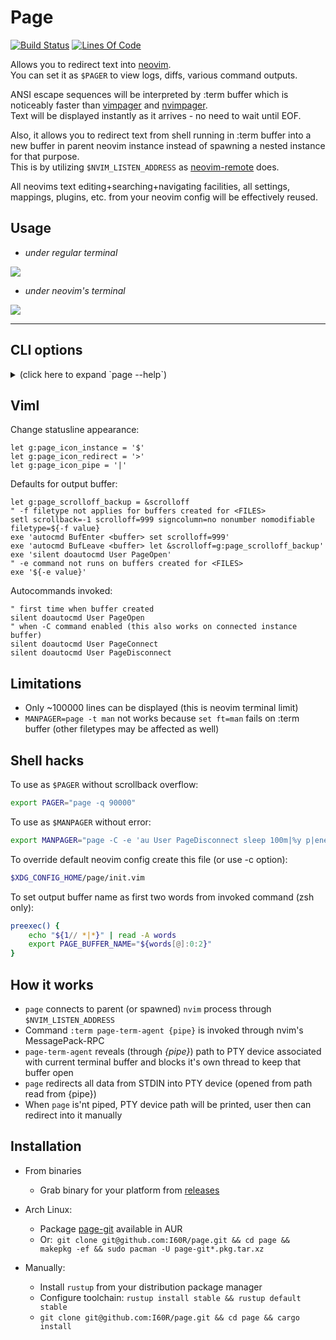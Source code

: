 # Page

[![Build Status](https://travis-ci.org/I60R/page.svg?branch=master)](https://travis-ci.org/I60R/page)
[![Lines Of Code](https://tokei.rs/b1/github/I60R/page)](https://github.com/I60R/page)

Allows you to redirect text into [neovim](https://github.com/neovim/neovim).  
You can set it as `$PAGER` to view logs, diffs, various command outputs.  
  
ANSI escape sequences will be interpreted by :term buffer which is noticeably faster than [vimpager](https://github.com/rkitover/vimpager) and [nvimpager](https://github.com/lucc/nvimpager).  
Text will be displayed instantly as it arrives - no need to wait until EOF.  

Also, it allows you to redirect text from shell running in :term buffer into a new buffer in parent neovim instance instead of spawning a nested instance for that purpose.  
This is by utilizing `$NVIM_LISTEN_ADDRESS` as [neovim-remote](https://github.com/mhinz/neovim-remote) does.  
  
All neovims text editing+searching+navigating facilities, all settings, mappings, plugins, etc. from your neovim config will be effectively reused.


## Usage

* *under regular terminal*

![](https://imgur.com/lxDCPpn.gif)

* *under neovim's terminal*

![](https://i.imgur.com/rcLEM6X.gif)

---


## CLI options

<details><summary> (click here to expand `page --help`)</summary>

```
USAGE:
    page [FLAGS] [OPTIONS] [FILES]...

FLAGS:
    -o               Create and use new output buffer (to display text from page stdin) [implied]
    -p               Print path to buffer pty (to redirect `command > /path/to/output`) [implied when page not piped]
    -b               Return back to current buffer
    -B               Return back to current buffer and enter INSERT mode
    -f               Follow output instead of keeping top position (like `tail -f`)
    -F               Follow output instead of keeping top position also for each of <FILES>
    -W               Flush redirecting protection that prevents from producing junk and possible corruption of files by
                     invoking commands like "unset NVIM_LISTEN_ADDRESS && ls > $(page -E q)" where "$(page -E q)" part
                     not evaluates into /path/to/sink as expected but instead into neovim UI, which consists of a bunch
                     of escape characters and strings. Many useless files could be created then and even overwriting of
                     existed file might occur. To prevent that, a path to temporary directory is printed first, which
                     causes "command > directory ..." to fail early as it's impossible to redirect text into directory.
                     [env:PAGE_REDIRECTION_PROTECT: (0 to disable)]
    -C               Enable PageConnect PageDisconnect autocommands
    -r               Split right with ratio: window_width  * 3 / (<r-provided> + 1)
    -l               Split left  with ratio: window_width  * 3 / (<l-provided> + 1)
    -u               Split above with ratio: window_height * 3 / (<u-provided> + 1)
    -d               Split below with ratio: window_height * 3 / (<d-provided> + 1)
    -h, --help       Prints help information
    -V, --version    Prints version information

OPTIONS:
    -a <address>                 Neovim session address [env: NVIM_LISTEN_ADDRESS=/tmp/nvimUbj1Sg/0]
    -A <arguments>               Neovim arguments for new child process [env: NVIM_PAGE_ARGS=]
    -c <config>                  Neovim config path for new child process [file:$XDG_CONFIG_HOME/page/init.vim]
    -e <command>                 Run command in output buffer after it's created
    -E <command_post>            Run command in output buffer after it's created or connected as instance
    -i <instance>                Connect or create named output buffer. When connected, new content overwrites previous
    -I <instance_append>         Connect or create named output buffer. When connected, new content appends to previous
    -x <instance_close>          Close instance buffer with this name if exist [revokes implied options]
    -n <name>                    Set output buffer name (displayed in statusline) [env: PAGE_BUFFER_NAME=page --help]
    -t <filetype>                Set output buffer filetype (for syntax highlighting) [default: pager]
    -R <split_right_cols>        Split right and resize to <split_right_cols> columns
    -L <split_left_cols>         Split left  and resize to <split_left_cols>  columns
    -U <split_above_rows>        Split above and resize to <split_above_rows> rows
    -D <split_below_rows>        Split below and resize to <split_below_rows> rows

ARGS:
    <FILES>...    Open provided files in separate buffers [revokes implied options]
```
</details>


## Viml

Change statusline appearance:

```viml
let g:page_icon_instance = '$'
let g:page_icon_redirect = '>'
let g:page_icon_pipe = '|'
```

Defaults for output buffer:

```viml
let g:page_scrolloff_backup = &scrolloff
" -f filetype not applies for buffers created for <FILES>
setl scrollback=-1 scrolloff=999 signcolumn=no nonumber nomodifiable filetype=${-f value}
exe 'autocmd BufEnter <buffer> set scrolloff=999'
exe 'autocmd BufLeave <buffer> let &scrolloff=g:page_scrolloff_backup'
exe 'silent doautocmd User PageOpen'
" -e command not runs on buffers created for <FILES>
exe '${-e value}'
```

Autocommands invoked:

```viml
" first time when buffer created
silent doautocmd User PageOpen
" when -C command enabled (this also works on connected instance buffer)
silent doautocmd User PageConnect
silent doautocmd User PageDisconnect
```


## Limitations

* Only ~100000 lines can be displayed (this is neovim terminal limit)
* `MANPAGER=page -t man` not works because `set ft=man` fails on :term buffer (other filetypes may be affected as well)


## Shell hacks

To use as `$PAGER` without scrollback overflow:

```zsh
export PAGER="page -q 90000"
```

To use as `$MANPAGER` without error:

```zsh
export MANPAGER="page -C -e 'au User PageDisconnect sleep 100m|%y p|enew! |bd! #|pu p|set ft=man'"
```

To override default neovim config create this file (or use -c option):

```zsh
$XDG_CONFIG_HOME/page/init.vim
```

To set output buffer name as first two words from invoked command (zsh only):

```zsh
preexec() {
    echo "${1// *|*}" | read -A words
    export PAGE_BUFFER_NAME="${words[@]:0:2}"
}
```


## How it works

* `page` connects to parent (or spawned) `nvim` process through `$NVIM_LISTEN_ADDRESS`
* Command `:term page-term-agent {pipe}` is invoked through nvim's MessagePack-RPC
* `page-term-agent` reveals (through *{pipe}*) path to PTY device associated with current terminal buffer and blocks it's own thread to keep that buffer open
* `page` redirects all data from STDIN into PTY device (opened from path read from {pipe})
* When `page` is'nt piped, PTY device path will be printed, user then can redirect into it manually


## Installation

* From binaries
    * Grab binary for your platform from [releases](https://github.com/I60R/page/releases)

* Arch Linux:
    * Package [page-git](https://aur.archlinux.org/packages/page-git/) available in AUR
    * Or:` git clone git@github.com:I60R/page.git && cd page && makepkg -ef && sudo pacman -U page-git*.pkg.tar.xz`

* Manually:
    * Install `rustup` from your distribution package manager
    * Configure toolchain: `rustup install stable && rustup default stable`
    * `git clone git@github.com:I60R/page.git && cd page && cargo install`
